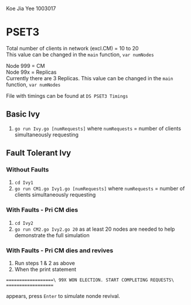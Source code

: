 Koe Jia Yee 1003017

# PSET3
Total number of clients in network (excl.CM) = 10 to 20\
This value can be changed in the `main` function, `var numNodes`

Node 999 = CM\
Node 99x = Replicas\
Currently there are 3 Replicas. This value can be changed in the `main` function, `var numNodes`

File with timings can be found at `DS PSET3 Timings`

## Basic Ivy
1. `go run Ivy.go [numRequests]` where `numRequests` = number of clients simultaneously requesting

## Fault Tolerant Ivy 
### Without Faults
1. `cd Ivy1`
2. `go run CM1.go Ivy1.go [numRequests]` where `numRequests` = number of clients simultaneously requesting 

### With Faults - Pri CM dies
1. `cd Ivy2`
2. `go run CM2.go Ivy2.go 20` as at least 20 nodes are needed to help demonstrate the full simulation

### With Faults - Pri CM dies and revives
1. Run steps 1 & 2 as above
2. When the print statement

`==================\
99X WON ELECTION. START COMPLETING REQUESTS\
==================`

appears, press `Enter` to simulate nonde revival.
